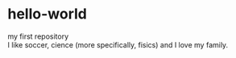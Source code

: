 # hello-world
my first repository
<br />  I like soccer, cience (more specifically, fisics) and I love my family. 
